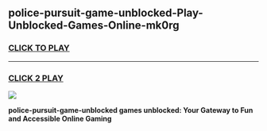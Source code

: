 
## police-pursuit-game-unblocked-Play-Unblocked-Games-Online-mk0rg
<h3>
<a href="https://premium76.site?title=police-pursuit-game-unblocked&ref=25A">CLICK TO PLAY</a></h3>
<hr>

<h3>
<a href="https://premium76.site?title=police-pursuit-game-unblocked&ref=25A">CLICK 2 PLAY</a>
  
</h3>

<a href="https://premium76.site?title=police-pursuit-game-unblocked&ref=25A"><img src="https://clearcache.store/games.png"></a>


**police-pursuit-game-unblocked games unblocked: Your Gateway to Fun and Accessible Online Gaming**
